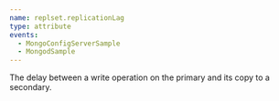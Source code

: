 ```yaml
---
name: replset.replicationLag
type: attribute
events:
  - MongoConfigServerSample
  - MongodSample
---
```


The delay between a write operation on the primary and its copy to a secondary.